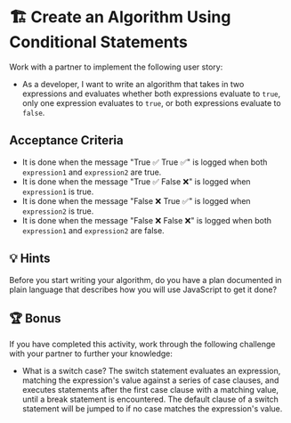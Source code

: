 # 🏗️ Create an Algorithm Using Conditional Statements

Work with a partner to implement the following user story:

* As a developer, I want to write an algorithm that takes in two expressions and evaluates whether both expressions evaluate to `true`, only one expression evaluates to `true`, or both expressions evaluate to `false`.

## Acceptance Criteria
* It is done when the message "True ✅ True ✅" is logged when both `expression1` and `expression2` are true.
* It is done when the message "True ✅ False ❌" is logged when `expression1` is true.
* It is done when the message "False ❌ True ✅" is logged when `expression2` is true.
* It is done when the message "False ❌ False ❌" is logged when both `expression1` and `expression2` are false.

## 💡 Hints
Before you start writing your algorithm, do you have a plan documented in plain language that describes how you will use JavaScript to get it done?

## 🏆 Bonus
If you have completed this activity, work through the following challenge with your partner to further your knowledge:
* What is a switch case?
The switch statement evaluates an expression, matching the expression's value against a series of case clauses, and executes statements after the first case clause with a matching value, until a break statement is encountered. The default clause of a switch statement will be jumped to if no case matches the expression's value.
